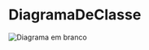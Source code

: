 # DiagramaDeClasse
![Diagrama em branco](https://github.com/SilvanioJr/classeAbstrata/assets/122380295/63492038-03d5-4003-93fd-599b715749c2)
